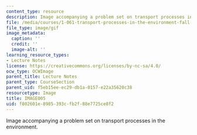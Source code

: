 ```yaml
---
content_type: resource
description: Image accompanying a problem set on transport processes in the environment.
file: /media/courses/1-061-transport-processes-in-the-environment-fall-2008/f802601e8985393cfb2f88e7725ce8f2_IMAGE005.GIF
file_type: image/gif
image_metadata:
  caption: ''
  credit: ''
  image-alt: ''
learning_resource_types:
- Lecture Notes
license: https://creativecommons.org/licenses/by-nc-sa/4.0/
ocw_type: OCWImage
parent_title: Lecture Notes
parent_type: CourseSection
parent_uid: f5eb15ee-ec29-db1a-0157-e22a35620c38
resourcetype: Image
title: IMAGE005
uid: f802601e-8985-393c-fb2f-88e7725ce8f2
---
```

Image accompanying a problem set on transport processes in the environment.